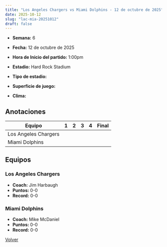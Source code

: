 ```yaml
---
title: "Los Angeles Chargers vs Miami Dolphins - 12 de octubre de 2025"
date: 2025-10-12
slug: "lac-mia-20251012"
draft: false
---
```


* **Semana:** 6
* **Fecha:** 12 de octubre de 2025

* **Hora de Inicio del partido:** 1:00pm
* **Estadio:** Hard Rock Stadium
* **Tipo de estadio:** 
* **Superficie de juego:** 
* **Clima:** 





## Anotaciones
| Equipo | 1 | 2 | 3 | 4 | Final |
|--------|---|---|---|---|-------|
| Los Angeles Chargers  |   |   |   |    |  |
| Miami Dolphins  |   |   |   |    |  |


## Equipos


### Los Angeles Chargers
* **Coach:** Jim Harbaugh
* **Puntos:** 0-0
* **Record:** 0-0

### Miami Dolphins
* **Coach:** Mike McDaniel
* **Puntos:** 0-0
* **Record:** 0-0


[Volver](/historia/2025)
